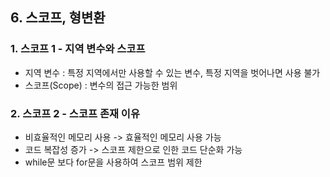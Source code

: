 ## 6. 스코프, 형변환

### 1. 스코프 1 - 지역 변수와 스코프
- 지역 변수 : 특정 지역에서만 사용할 수 있는 변수, 특정 지역을 벗어나면 사용 불가
- 스코프(Scope) : 변수의 접근 가능한 범위

### 2. 스코프 2 - 스코프 존재 이유
- 비효율적인 메모리 사용 -> 효율적인 메모리 사용 가능
- 코드 복잡성 증가 -> 스코프 제한으로 인한 코드 단순화 가능
- while문 보다 for문을 사용하여 스코프 범위 제한

